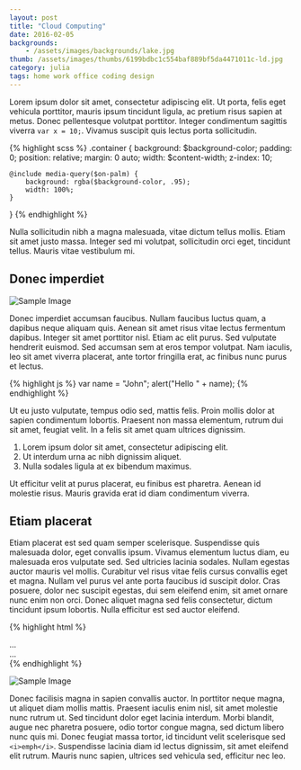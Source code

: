 ```yaml
---
layout: post
title: "Cloud Computing"
date: 2016-02-05
backgrounds:
    - /assets/images/backgrounds/lake.jpg
thumb: /assets/images/thumbs/6199bdbc1c554baf889bf5da4471011c-ld.jpg
category: julia
tags: home work office coding design
---
```


Lorem ipsum dolor sit amet, consectetur adipiscing elit. Ut porta, felis eget vehicula porttitor, mauris ipsum tincidunt ligula, ac pretium risus sapien at metus. Donec pellentesque volutpat porttitor. Integer condimentum sagittis viverra `var x = 10;`. Vivamus suscipit quis lectus porta sollicitudin.

{% highlight scss %}
.container {
    background: $background-color;
    padding: 0;
    position: relative;
    margin: 0 auto;
    width: $content-width;
    z-index: 10;

    @include media-query($on-palm) {
        background: rgba($background-color, .95);
        width: 100%;
    }
}
{% endhighlight %}

Nulla sollicitudin nibh a magna malesuada, vitae dictum tellus mollis. Etiam sit amet justo massa. Integer sed mi volutpat, sollicitudin orci eget, tincidunt tellus. Mauris vitae vestibulum mi.

## Donec imperdiet

![Sample Image](http://placehold.it/480x480)

Donec imperdiet accumsan faucibus. Nullam faucibus luctus quam, a dapibus neque aliquam quis. Aenean sit amet risus vitae lectus fermentum dapibus. Integer sit amet porttitor nisl. Etiam ac elit purus. Sed vulputate hendrerit euismod. Sed accumsan sem at eros tempor volutpat. Nam iaculis, leo sit amet viverra placerat, ante tortor fringilla erat, ac finibus nunc purus et lectus.

{% highlight js %}
var name = "John";
alert("Hello " + name);
{% endhighlight %}

Ut eu justo vulputate, tempus odio sed, mattis felis. Proin mollis dolor at sapien condimentum lobortis. Praesent non massa elementum, rutrum dui sit amet, feugiat velit. In a felis sit amet quam ultrices dignissim.

1. Lorem ipsum dolor sit amet, consectetur adipiscing elit.
2. Ut interdum urna ac nibh dignissim aliquet.
3. Nulla sodales ligula at ex bibendum maximus.

Ut efficitur velit at purus placerat, eu finibus est pharetra. Aenean id molestie risus. Mauris gravida erat id diam condimentum viverra.

## Etiam placerat
Etiam placerat est sed quam semper scelerisque. Suspendisse quis malesuada dolor, eget convallis ipsum. Vivamus elementum luctus diam, eu malesuada eros vulputate sed. Sed ultricies lacinia sodales. Nullam egestas auctor mauris vel mollis. Curabitur vel risus vitae felis cursus convallis eget et magna. Nullam vel purus vel ante porta faucibus id suscipit dolor. Cras posuere, dolor nec suscipit egestas, dui sem eleifend enim, sit amet ornare nunc enim non orci. Donec aliquet magna sed felis consectetur, dictum tincidunt ipsum lobortis. Nulla efficitur est sed auctor eleifend.

{% highlight html %}
<main id="sb-site">
    <div class="container">
        <div class="wrapper">
            ...
        </div>
        ...
    </div>
</main>
{% endhighlight %}

![Sample Image](http://placehold.it/600x480)

Donec facilisis magna in sapien convallis auctor. In porttitor neque magna, ut aliquet diam mollis mattis. Praesent iaculis enim nisl, sit amet molestie nunc rutrum ut. Sed tincidunt dolor eget lacinia interdum. Morbi blandit, augue nec pharetra posuere, odio tortor congue magna, sed dictum libero nunc quis mi. Donec feugiat massa tortor, id tincidunt velit scelerisque sed `<i>emph</i>`. Suspendisse lacinia diam id lectus dignissim, sit amet eleifend elit rutrum. Mauris nunc sapien, ultrices sed vehicula sed, efficitur nec leo.
